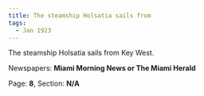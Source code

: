 ```yaml
---  
title: The steamship Holsatia sails from  
tags:  
  - Jan 1923  
---  
```

  
The steamship Holsatia sails from Key West.  
  
Newspapers: **Miami Morning News or The Miami Herald**  
  
Page: **8**, Section: **N/A** 
